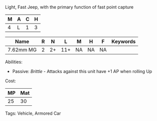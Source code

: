 Light, Fast Jeep, with the primary function of fast point capture

| M   | A   | C   | H   |
| --- | --- | --- | --- |
| 4   | L   | 1   | 3   |

| Name      | R   | N   | L   | M   | H   | F   | Keywords |
| --------- | --- | --- | --- | --- | --- | --- | -------- |
| 7.62mm MG | 2   | 2+  | 11+ | NA  | NA  | NA  |          |

Abilities:
- Passive: *Brittle* - Attacks against this unit have +1 AP when rolling Up


Cost:

| MP  | Mat |
| --- | --- |
| 25  | 30  |


Tags:
Vehicle, Armored Car

